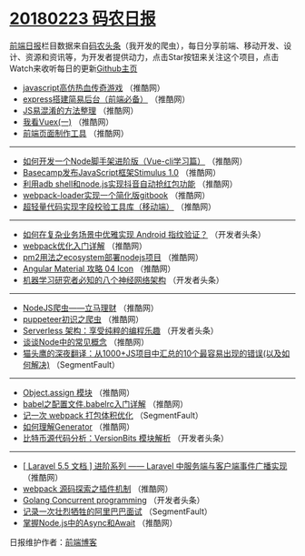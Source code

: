 # [20180223 码农日报](https://toutiao.qdkfweb.cn/date/2018/02/23)

[前端日报](https://qdkfweb.cn/c/news)栏目数据来自[码农头条](https://toutiao.qdkfweb.cn/)（我开发的爬虫），每日分享前端、移动开发、设计、资源和资讯等，为开发者提供动力，点击Star按钮来关注这个项目，点击Watch来收听每日的更新[Github主页](https://github.com/kujian/frontendDaily)
* [javascript高仿热血传奇游戏](https://toutiao.qdkfweb.cn/65486.html) （推酷网）
* [express搭建简易后台（前端必备）](https://toutiao.qdkfweb.cn/65498.html) （推酷网）
* [JS易混淆的方法整理](https://toutiao.qdkfweb.cn/65483.html) （推酷网）
* [我看Vuex(一)](https://toutiao.qdkfweb.cn/65485.html) （推酷网）
* [前端页面制作工具](https://toutiao.qdkfweb.cn/65487.html) （推酷网）

***
* [如何开发一个Node脚手架进阶版（Vue-cli学习篇）](https://toutiao.qdkfweb.cn/65489.html) （推酷网）
* [Basecamp发布JavaScript框架Stimulus 1.0](https://toutiao.qdkfweb.cn/65503.html) （推酷网）
* [利用adb shell和node.js实现抖音自动抢红包功能](https://toutiao.qdkfweb.cn/65500.html) （推酷网）
* [webpack-loader实现一个简化版gitbook](https://toutiao.qdkfweb.cn/65501.html) （推酷网）
* [超轻量代码实现字段校验工具库（移动端）](https://toutiao.qdkfweb.cn/65497.html) （推酷网）

***
* [如何在复杂业务场景中优雅实现 Android 指纹验证？](https://toutiao.qdkfweb.cn/65465.html) （开发者头条）
* [webpack优化入门详解](https://toutiao.qdkfweb.cn/65490.html) （推酷网）
* [pm2用法之ecosystem部署nodejs项目](https://toutiao.qdkfweb.cn/65482.html) （推酷网）
* [Angular Material 攻略 04 Icon](https://toutiao.qdkfweb.cn/65493.html) （推酷网）
* [机器学习研究者必知的八个神经网络架构](https://toutiao.qdkfweb.cn/65458.html) （开发者头条）

***
* [NodeJS爬虫——立马理财](https://toutiao.qdkfweb.cn/65488.html) （推酷网）
* [puppeteer初识之爬虫](https://toutiao.qdkfweb.cn/65481.html) （推酷网）
* [Serverless 架构：享受纯粹的编程乐趣](https://toutiao.qdkfweb.cn/65460.html) （开发者头条）
* [谈谈Node中的常见概念](https://toutiao.qdkfweb.cn/65484.html) （推酷网）
* [猫头鹰的深夜翻译：从1000+JS项目中汇总的10个最容易出现的错误(以及如何解决)](https://toutiao.qdkfweb.cn/65453.html) （SegmentFault）

***
* [Object.assign 模块](https://toutiao.qdkfweb.cn/65495.html) （推酷网）
* [babel之配置文件.babelrc入门详解](https://toutiao.qdkfweb.cn/65496.html) （推酷网）
* [记一次 webpack 打包体积优化](https://toutiao.qdkfweb.cn/65451.html) （SegmentFault）
* [如何理解Generator](https://toutiao.qdkfweb.cn/65499.html) （推酷网）
* [比特币源代码分析：VersionBits 模块解析](https://toutiao.qdkfweb.cn/65459.html) （开发者头条）

***
* [[ Laravel 5.5 文档 ] 进阶系列 —— Laravel 中服务端与客户端事件广播实现](https://toutiao.qdkfweb.cn/65480.html) （推酷网）
* [webpack 源码探索之插件机制](https://toutiao.qdkfweb.cn/65492.html) （推酷网）
* [Golang Concurrent programming](https://toutiao.qdkfweb.cn/65457.html) （开发者头条）
* [记录一次壮烈牺牲的阿里巴巴面试](https://toutiao.qdkfweb.cn/65449.html) （SegmentFault）
* [掌握Node.js中的Async和Await](https://toutiao.qdkfweb.cn/65494.html) （推酷网）

日报维护作者：[前端博客](https://qdkfweb.cn/) 